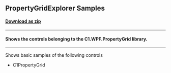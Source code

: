 ## PropertyGridExplorer Samples
#### [Download as zip](https://grapecity.github.io/DownGit/#/home?url=https://github.com/GrapeCity/ComponentOne-WPF-Samples/tree/master/NET_9/PropertyGrid/PropertyGridExplorer)
____
#### Shows the controls belonging to the C1.WPF.PropertyGrid library.
____
Shows basic samples of the following controls

* C1PropertyGrid
